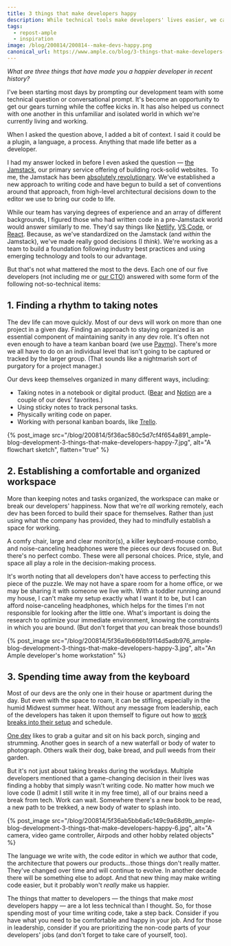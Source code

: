 ```yaml
---
title: 3 things that make developers happy
description: While technical tools make developers' lives easier, we can't forget that non-technical things can have a big impact on devs' productivity and satisfaction.
tags:
  - repost-ample
  - inspiration
image: /blog/200814/200814--make-devs-happy.png
canonical_url: https://www.ample.co/blog/3-things-that-make-developers-happy
---
```


_What are three things that have made you a happier developer in recent history?_

I've been starting most days by prompting our development team with some technical question or conversational prompt. It's become an opportunity to get our gears turning while the coffee kicks in. It has also helped us connect with one another in this unfamiliar and isolated world in which we're currently living and working.

When I asked the question above, I added a bit of context. I said it could be a plugin, a language, a process. Anything that made life better as a developer.

I had my answer locked in before I even asked the question — [the Jamstack](https://www.helloample.com/jamstack), our primary service offering of building rock-solid websites.  To me, the Jamstack has been [absolutely revolutionary](https://www.ample.co/blog/is-it-time-for-a-new-website). We've established a new approach to writing code and have begun to build a set of conventions around that approach, from high-level architectural decisions down to the editor we use to bring our code to life.

While our team has varying degrees of experience and an array of different backgrounds, I figured those who had written code in a pre-Jamstack world would answer similarly to me. They'd say things like [Netlify](https://www.netlify.com/), [VS Code](https://code.visualstudio.com/), or [React](https://reactjs.org/). Because, as we've standardized on the Jamstack (and _within_ the Jamstack), we've made really good decisions (I _think_). We're working as a team to build a foundation following industry best practices and using emerging technology and tools to our advantage.

But that's not what mattered the most to the devs. Each one of our five developers (not including me or [our CTO](https://www.helloample.com/blog-authors/taylor-macdonald)) answered with some form of the following not-so-technical items:

## 1\. Finding a rhythm to taking notes

The dev life can move quickly. Most of our devs will work on more than one project in a given day. Finding an approach to staying organized is an essential component of maintaining sanity in any dev role. It's often not even enough to have a team kanban board (we use [Paymo](https://www.paymoapp.com/)). There's more we all have to do on an individual level that isn't going to be captured or tracked by the larger group. (That sounds like a nightmarish sort of purgatory for a project manager.)

Our devs keep themselves organized in many different ways, including:

- Taking notes in a notebook or digital product. ([Bear](https://bear.app/) and [Notion](https://www.notion.so/) are a couple of our devs' favorites.)
- Using sticky notes to track personal tasks.
- Physically writing code on paper.
- Working with personal kanban boards, like [Trello](https://trello.com/).

{% post_image
    src="/blog/200814/5f36ac580c5d7cf4f654a891_ample-blog-development-3-things-that-make-developers-happy-7.jpg",
    alt="A flowchart sketch",
    flatten="true" %}

## 2\. Establishing a comfortable and organized workspace

More than keeping notes and tasks organized, the workspace can make or break our developers' happiness. Now that we're _all_ working remotely, each dev has been forced to build their space for themselves. Rather than just using what the company has provided, they had to mindfully establish a space for working.

A comfy chair, large and clear monitor(s), a killer keyboard-mouse combo, and noise-canceling headphones were the pieces our devs focused on. But there's no perfect combo. These were all personal choices. Price, style, and space all play a role in the decision-making process.

It's worth noting that all developers don't have access to perfecting this piece of the puzzle. We may not have a spare room for a home office, or we may be sharing it with someone we live with. With a toddler running around my house, I can't make my setup exactly what I want it to be, but I can afford noise-canceling headphones, which helps for the times I'm not responsible for looking after the little one. What's important is doing the research to optimize your immediate environment, knowing the constraints in which you are bound. (But don't forget that _you_ can break those bounds!)

{% post_image
    src="/blog/200814/5f36a9b666b19114d5adb976_ample-blog-development-3-things-that-make-developers-happy-3.jpg",
    alt="An Ample developer's home workstation" %}

## 3\. Spending time away from the keyboard

Most of our devs are the only one in their house or apartment during the day. But even with the space to roam, it can be stifling, especially in the humid Midwest summer heat. Without any message from leadership, each of the developers has taken it upon themself to figure out how to [work breaks into their setup](https://www.ample.co/blog/smoke-breaks-for-remote-workers) and schedule.

[One dev](https://www.ample.co/blog/5-tips-for-starting-a-career-as-a-developer) likes to grab a guitar and sit on his back porch, singing and strumming. Another goes in search of a new waterfall or body of water to photograph. Others walk their dog, bake bread, and pull weeds from their garden.

But it's not just about taking breaks during the workdays. Multiple developers mentioned that a game-changing decision in their lives was finding a hobby that simply wasn't writing code. No matter how much we love code (I admit I still write it in my free time), all of our brains need a break from tech. Work can wait. Somewhere there's a new book to be read, a new path to be trekked, a new body of water to splash into.

{% post_image
    src="/blog/200814/5f36ab5bb6a6c149c9a68d9b_ample-blog-development-3-things-that-make-developers-happy-6.jpg",
    alt="A camera, video game controller, Airpods and other hobby related objects" %}

The language we write with, the code editor in which we author that code, the architecture that powers our products...those things don't really matter. They've changed over time and will continue to evolve. In another decade there will be something else to adopt. And that new thing may make writing code easier, but it probably won't _really_ make us happier.

The things that matter to developers — the things that make _most_ developers happy — are a lot less technical than I thought. So, for those spending most of your time writing code, take a step back. Consider if you have what you need to be comfortable and happy in your job. And for those in leadership, consider if you are prioritizing the non-code parts of your developers' jobs (and don't forget to take care of yourself, too).
